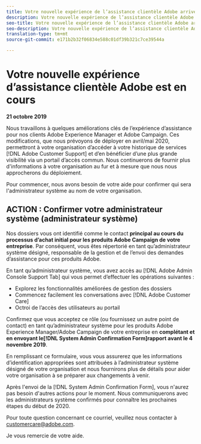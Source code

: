 ```yaml
---
title: Votre nouvelle expérience de l’assistance clientèle Adobe arrive - Contact de déploiement de campagne
description: Votre nouvelle expérience de l’assistance clientèle Adobe arrive - Contact de déploiement de campagne
seo-title: Votre nouvelle expérience de l’assistance clientèle Adobe arrive - Contact de déploiement de campagne
seo-description: Votre nouvelle expérience de l’assistance clientèle Adobe arrive - Contact de déploiement de campagne
translation-type: tm+mt
source-git-commit: e171b2b32f06834e588c01df39b321c7ce39544a

---
```



# Votre nouvelle expérience d’assistance clientèle Adobe est en cours

**21 octobre 2019**

Nous travaillons à quelques améliorations clés de l’expérience d’assistance pour nos clients Adobe Experience Manager et Adobe Campaign. Ces modifications, que nous prévoyons de déployer en avril/mai 2020, permettront à votre organisation d’accéder à votre historique de services [!DNL Adobe Customer Support] et d’en bénéficier d’une plus grande visibilité via un portail d’accès commun. Nous continuerons de fournir plus d'informations à votre organisation au fur et à mesure que nous nous approcherons du déploiement.

Pour commencer, nous avons besoin de votre aide pour confirmer qui sera l'administrateur système au nom de votre organisation.

## ACTION : Confirmer votre administrateur système (administrateur système)

Nos dossiers vous ont identifié comme le contact **principal au cours du processus d’achat initial pour les produits Adobe Campaign de votre entreprise**. Par conséquent, vous êtes répertorié en tant qu’administrateur système désigné, responsable de la gestion et de l’envoi des demandes d’assistance pour ces produits Adobe.

En tant qu’administrateur système, vous avez accès au [!DNL Adobe Admin Console Support Tab] qui vous permet d’effectuer les opérations suivantes :

* Explorez les fonctionnalités améliorées de gestion des dossiers
* Commencez facilement les conversations avec [!DNL Adobe Customer Care]
* Octroi de l’accès des utilisateurs au portail

Confirmez que vous acceptez ce rôle (ou fournissez un autre point de contact) en tant qu’administrateur système pour les produits Adobe Experience Manager/Adobe Campaign de votre entreprise en **complétant et en envoyant le[!DNL System Admin Confirmation Form]rapport avant le 4 novembre 2019**.

En remplissant ce formulaire, vous vous assurerez que les informations d’identification appropriées sont attribuées à l’administrateur système désigné de votre organisation et nous fournirons plus de détails pour aider votre organisation à se préparer aux changements à venir.

Après l'envoi de la [!DNL System Admin Confirmation Form], vous n'aurez pas besoin d'autres actions pour le moment.  Nous communiquerons avec les administrateurs système confirmés pour connaître les prochaines étapes du début de 2020.

Pour toute question concernant ce courriel, veuillez nous contacter à customercare@adobe.com.

Je vous remercie de votre aide.
